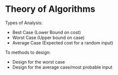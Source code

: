 # Theory of Algorithms
Types of Analysis:
* Best Case (Lower Bound on cost)
* Worst Case (Upper bound on case)
* Average Case (Expected cost for a random input)

To methods to design:
* Design for the worst case
* Design for the average case/most probable input
